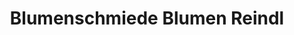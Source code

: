 ---
title: "Blumenschmiede Blumen Reindl"
url: /teublitz/blumenschmiede-blumen-reindl/
shop: Blumen
---